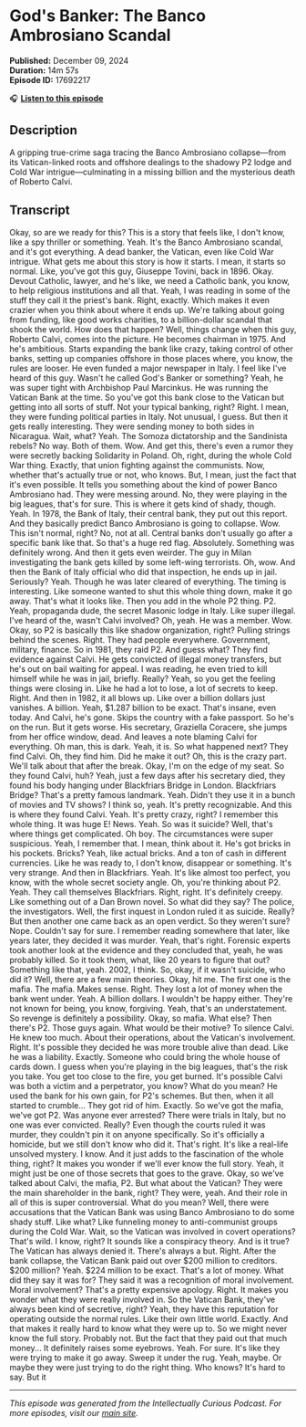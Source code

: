 # God's Banker: The Banco Ambrosiano Scandal

**Published:** December 09, 2024  
**Duration:** 14m 57s  
**Episode ID:** 17692217

🎧 **[Listen to this episode](https://intellectuallycurious.buzzsprout.com/2529712/episodes/17692217-god's-banker-the-banco-ambrosiano-scandal)**

## Description

A gripping true-crime saga tracing the Banco Ambrosiano collapse—from its Vatican-linked roots and offshore dealings to the shadowy P2 lodge and Cold War intrigue—culminating in a missing billion and the mysterious death of Roberto Calvi.

## Transcript

Okay, so are we ready for this? This is a story that feels like, I don't know, like a spy thriller or something. Yeah. It's the Banco Ambrosiano scandal, and it's got everything. A dead banker, the Vatican, even like Cold War intrigue. What gets me about this story is how it starts. I mean, it starts so normal. Like, you've got this guy, Giuseppe Tovini, back in 1896. Okay. Devout Catholic, lawyer, and he's like, we need a Catholic bank, you know, to help religious institutions and all that. Yeah, I was reading in some of the stuff they call it the priest's bank. Right, exactly. Which makes it even crazier when you think about where it ends up. We're talking about going from funding, like good works charities, to a billion-dollar scandal that shook the world. How does that happen? Well, things change when this guy, Roberto Calvi, comes into the picture. He becomes chairman in 1975. And he's ambitious. Starts expanding the bank like crazy, taking control of other banks, setting up companies offshore in those places where, you know, the rules are looser. He even funded a major newspaper in Italy. I feel like I've heard of this guy. Wasn't he called God's Banker or something? Yeah, he was super tight with Archbishop Paul Marcinkus. He was running the Vatican Bank at the time. So you've got this bank close to the Vatican but getting into all sorts of stuff. Not your typical banking, right? Right. I mean, they were funding political parties in Italy. Not unusual, I guess. But then it gets really interesting. They were sending money to both sides in Nicaragua. Wait, what? Yeah. The Somoza dictatorship and the Sandinista rebels? No way. Both of them. Wow. And get this, there's even a rumor they were secretly backing Solidarity in Poland. Oh, right, during the whole Cold War thing. Exactly, that union fighting against the communists. Now, whether that's actually true or not, who knows. But, I mean, just the fact that it's even possible. It tells you something about the kind of power Banco Ambrosiano had. They were messing around. No, they were playing in the big leagues, that's for sure. This is where it gets kind of shady, though. Yeah. In 1978, the Bank of Italy, their central bank, they put out this report. And they basically predict Banco Ambrosiano is going to collapse. Wow. This isn't normal, right? No, not at all. Central banks don't usually go after a specific bank like that. So that's a huge red flag. Absolutely. Something was definitely wrong. And then it gets even weirder. The guy in Milan investigating the bank gets killed by some left-wing terrorists. Oh, wow. And then the Bank of Italy official who did that inspection, he ends up in jail. Seriously? Yeah. Though he was later cleared of everything. The timing is interesting. Like someone wanted to shut this whole thing down, make it go away. That's what it looks like. Then you add in the whole P2 thing. P2. Yeah, propaganda dude, the secret Masonic lodge in Italy. Like super illegal. I've heard of the, wasn't Calvi involved? Oh, yeah. He was a member. Wow. Okay, so P2 is basically this like shadow organization, right? Pulling strings behind the scenes. Right. They had people everywhere. Government, military, finance. So in 1981, they raid P2. And guess what? They find evidence against Calvi. He gets convicted of illegal money transfers, but he's out on bail waiting for appeal. I was reading, he even tried to kill himself while he was in jail, briefly. Really? Yeah, so you get the feeling things were closing in. Like he had a lot to lose, a lot of secrets to keep. Right. And then in 1982, it all blows up. Like over a billion dollars just vanishes. A billion. Yeah, $1.287 billion to be exact. That's insane, even today. And Calvi, he's gone. Skips the country with a fake passport. So he's on the run. But it gets worse. His secretary, Graziella Coracere, she jumps from her office window, dead. And leaves a note blaming Calvi for everything. Oh man, this is dark. Yeah, it is. So what happened next? They find Calvi. Oh, they find him. Did he make it out? Oh, this is the crazy part. We'll talk about that after the break. Okay, I'm on the edge of my seat. So they found Calvi, huh? Yeah, just a few days after his secretary died, they found his body hanging under Blackfriars Bridge in London. Blackfriars Bridge? That's a pretty famous landmark. Yeah. Didn't they use it in a bunch of movies and TV shows? I think so, yeah. It's pretty recognizable. And this is where they found Calvi. Yeah. It's pretty crazy, right? I remember this whole thing. It was huge E! News. Yeah. So was it suicide? Well, that's where things get complicated. Oh boy. The circumstances were super suspicious. Yeah, I remember that. I mean, think about it. He's got bricks in his pockets. Bricks? Yeah, like actual bricks. And a ton of cash in different currencies. Like he was ready to, I don't know, disappear or something. It's very strange. And then in Blackfriars. Yeah. It's like almost too perfect, you know, with the whole secret society angle. Oh, you're thinking about P2. Yeah. They call themselves Blackfriars. Right, right. It's definitely creepy. Like something out of a Dan Brown novel. So what did they say? The police, the investigators. Well, the first inquest in London ruled it as suicide. Really? But then another one came back as an open verdict. So they weren't sure? Nope. Couldn't say for sure. I remember reading somewhere that later, like years later, they decided it was murder. Yeah, that's right. Forensic experts took another look at the evidence and they concluded that, yeah, he was probably killed. So it took them, what, like 20 years to figure that out? Something like that, yeah. 2002, I think. So, okay, if it wasn't suicide, who did it? Well, there are a few main theories. Okay, hit me. The first one is the mafia. The mafia. Makes sense. Right. They lost a lot of money when the bank went under. Yeah. A billion dollars. I wouldn't be happy either. They're not known for being, you know, forgiving. Yeah, that's an understatement. So revenge is definitely a possibility. Okay, so mafia. What else? Then there's P2. Those guys again. What would be their motive? To silence Calvi. He knew too much. About their operations, about the Vatican's involvement. Right. It's possible they decided he was more trouble alive than dead. Like he was a liability. Exactly. Someone who could bring the whole house of cards down. I guess when you're playing in the big leagues, that's the risk you take. You get too close to the fire, you get burned. It's possible Calvi was both a victim and a perpetrator, you know? What do you mean? He used the bank for his own gain, for P2's schemes. But then, when it all started to crumble... They got rid of him. Exactly. So we've got the mafia, we've got P2. Was anyone ever arrested? There were trials in Italy, but no one was ever convicted. Really? Even though the courts ruled it was murder, they couldn't pin it on anyone specifically. So it's officially a homicide, but we still don't know who did it. That's right. It's like a real-life unsolved mystery. I know. And it just adds to the fascination of the whole thing, right? It makes you wonder if we'll ever know the full story. Yeah, it might just be one of those secrets that goes to the grave. Okay, so we've talked about Calvi, the mafia, P2. But what about the Vatican? They were the main shareholder in the bank, right? They were, yeah. And their role in all of this is super controversial. What do you mean? Well, there were accusations that the Vatican Bank was using Banco Ambrosiano to do some shady stuff. Like what? Like funneling money to anti-communist groups during the Cold War. Wait, so the Vatican was involved in covert operations? That's wild. I know, right? It sounds like a conspiracy theory. And is it true? The Vatican has always denied it. There's always a but. Right. After the bank collapse, the Vatican Bank paid out over $200 million to creditors. $200 million? Yeah. $224 million to be exact. That's a lot of money. What did they say it was for? They said it was a recognition of moral involvement. Moral involvement? That's a pretty expensive apology. Right. It makes you wonder what they were really involved in. So the Vatican Bank, they've always been kind of secretive, right? Yeah, they have this reputation for operating outside the normal rules. Like their own little world. Exactly. And that makes it really hard to know what they were up to. So we might never know the full story. Probably not. But the fact that they paid out that much money... It definitely raises some eyebrows. Yeah. For sure. It's like they were trying to make it go away. Sweep it under the rug. Yeah, maybe. Or maybe they were just trying to do the right thing. Who knows? It's hard to say. But it

---
*This episode was generated from the Intellectually Curious Podcast. For more episodes, visit our [main site](https://intellectuallycurious.buzzsprout.com).*

